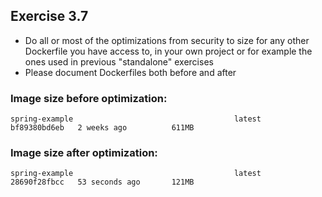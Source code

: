 ## Exercise 3.7

- Do all or most of the optimizations from security to size for any other Dockerfile you have access to, in your own project or for example the ones used in previous "standalone" exercises
- Please document Dockerfiles both before and after

### Image size before optimization:

```console
spring-example                                    latest        bf89380bd6eb   2 weeks ago          611MB

```

### Image size after optimization:

```console
spring-example                                    latest        28690f28fbcc   53 seconds ago       121MB

```
